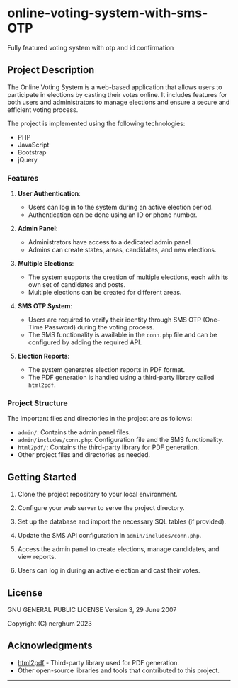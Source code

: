 # online-voting-system-with-sms-OTP
Fully featured voting system with otp and id confirmation


## Project Description

The Online Voting System is a web-based application that allows users to participate in elections by casting their votes online. It includes features for both users and administrators to manage elections and ensure a secure and efficient voting process.

The project is implemented using the following technologies:

- PHP
- JavaScript
- Bootstrap
- jQuery

### Features

1. **User Authentication**:
   - Users can log in to the system during an active election period.
   - Authentication can be done using an ID or phone number.
   
2. **Admin Panel**:
   - Administrators have access to a dedicated admin panel.
   - Admins can create states, areas, candidates, and new elections.
   
3. **Multiple Elections**:
   - The system supports the creation of multiple elections, each with its own set of candidates and posts.
   - Multiple elections can be created for different areas.

4. **SMS OTP System**:
   - Users are required to verify their identity through SMS OTP (One-Time Password) during the voting process.
   - The SMS functionality is available in the `conn.php` file and can be configured by adding the required API.

5. **Election Reports**:
   - The system generates election reports in PDF format.
   - The PDF generation is handled using a third-party library called `html2pdf`.

### Project Structure

The important files and directories in the project are as follows:

- `admin/`: Contains the admin panel files.
- `admin/includes/conn.php`: Configuration file and the SMS functionality.
- `html2pdf/`: Contains the third-party library for PDF generation.
- Other project files and directories as needed.

## Getting Started

1. Clone the project repository to your local environment.

2. Configure your web server to serve the project directory.

3. Set up the database and import the necessary SQL tables (if provided).

4. Update the SMS API configuration in `admin/includes/conn.php`.

5. Access the admin panel to create elections, manage candidates, and view reports.

6. Users can log in during an active election and cast their votes.

## License

GNU GENERAL PUBLIC LICENSE
Version 3, 29 June 2007

Copyright (C) nerghum 2023

## Acknowledgments

- [html2pdf](https://github.com/eKoopmans/html2pdf) - Third-party library used for PDF generation.
- Other open-source libraries and tools that contributed to this project.

---
